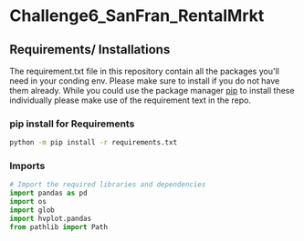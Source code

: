 # Challenge6_SanFran_RentalMrkt

## Requirements/ Installations
The requirement.txt file in this repository contain all the packages you'll need in your conding env. Please make sure to install if you do not have them already. While you could use the package manager [pip](https://pip.pypa.io/en/stable/) to install these individually please make use of the requirement text in the repo.

### pip install for Requirements
```bash
python -m pip install -r requirements.txt
```
### Imports
```python
# Import the required libraries and dependencies
import pandas as pd
import os 
import glob
import hvplot.pandas
from pathlib import Path
```
